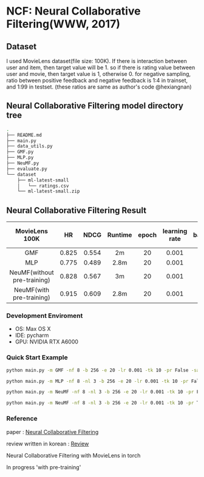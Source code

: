 # NCF: Neural Collaborative Filtering(WWW, 2017)

## Dataset
I used MovieLens dataset(file size: 100K). If there is interaction between user and item, then target value will be 1. so if there is rating value between user and movie, then target value is 1, otherwise 0. for negative sampling, ratio between positive feedback and negative feedback is 1:4 in trainset, and 1:99 in testset. (these ratios are same as author's code @hexiangnan)

## Neural Collaborative Filtering model directory tree
```bash
.
├── README.md
├── main.py
├── data_utils.py
├── GMF.py
├── MLP.py
├── NeuMF.py
├── evaluate.py
└── dataset
    ├── ml-latest-small
    │   └── ratings.csv
    └── ml-latest-small.zip
``` 
## Neural Collaborative Filtering Result
| **MovieLens 100K** |HR|NDCG| Runtime | epoch |learning rate|batchsize|predictive factor| the number of layer |
|:------------------:|:---:|:---:|:-------:|:-----:|:---:|:---:|:---:|:-------------------:|
|        GMF         |0.825|0.554|   2m    |  20   |0.001|256|8|          X          |
|        MLP         |0.775|0.489|  2.8m   |  20   |0.001|256|8|          3          |
|NeuMF(without pre-training)|0.828|0.567|   3m    |  20   |0.001|256|8|          3          |
| NeuMF(with pre-training)  |0.915|0.609|  2.8m   |  20   |0.001|256|8|          X          |


### Development Enviroment
- OS: Max OS X
- IDE: pycharm
- GPU: NVIDIA RTX A6000

### Quick Start Example
```bash
python main.py -m GMF -nf 8 -b 256 -e 20 -lr 0.001 -tk 10 -pr False -save True
``` 
```bash
python main.py -m MLP -nf 8 -nl 3 -b 256 -e 20 -lr 0.001 -tk 10 -pr False -save True
```  
```bash
python main.py -m NeuMF -nf 8 -nl 3 -b 256 -e 20 -lr 0.001 -tk 10 -pr False
```  
```bash
python main.py -m NeuMF -nf 8 -nl 3 -b 256 -e 20 -lr 0.001 -tk 10 -pr True
```  
### Reference
paper : [Neural Collaborative Filtering](https://arxiv.org/abs/1708.05031)

review written in korean : [Review](https://ikgyu-lee.notion.site/WWW-2017-Neural-Collaborative-Filtering-a9b9f9dee46a4c289536570ddd08e5f8)

Neural Collaborative Filtering with MovieLens in torch

In progress 'with pre-training'